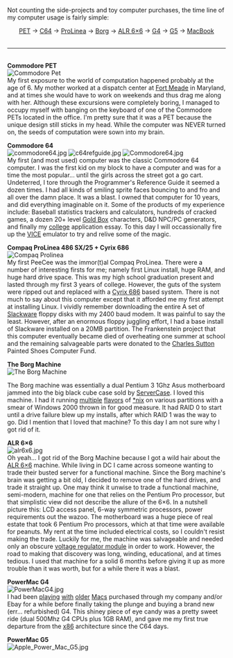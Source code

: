 <p>Not counting the side-projects and toy computer purchases, the time line of my computer usage is fairly simple:<br>
</p><center><a target="_blank" href="http://en.wikipedia.org/wiki/Commodore_pet">PET</a> -&gt; <a target="_blank" href="http://en.wikipedia.org/wiki/Commodore_64">C64</a> -&gt; <a target="_blank" href="http://h20000.www2.hp.com/bizsupport/TechSupport/Home.jsp?&amp;lang=en&amp;cc=us&amp;prodTypeId=12454&amp;prodSeriesId=96437&amp;lang=en&amp;cc=us">ProLinea</a> -&gt; <a target="_blank" href="http://www.servercase.com/miva/miva?/Merchant2/merchant.mv+Screen=PROD&amp;Store_Code=SC&amp;Product_Code=YY0221&amp;Category_Code=Adv+Server">Borg</a> -&gt; <a target="_blank" href="http://www.vanvleet.net/alrbase.html">ALR 6×6</a> -&gt; <a target="_blank" href="http://en.wikipedia.org/wiki/Powermac_G4">G4</a> -&gt; <a target="_blank" href="http://en.wikipedia.org/wiki/Powermac_G5">G5</a> -&gt; <a target="_blank" href="http://en.wikipedia.org/wiki/MacBook">MacBook</a></center><br>

<hr><br>
<strong>Commodore PET</strong><br>
<img src="/wp-content/uploads/2007/04/Commodore%20Pet200_System.thumbnail.jpg" alt="Commodore Pet"><br>
My first exposure to the world of computation happened probably at the age of 6.  My mother worked at a dispatch center at <a target="_blank" href="http://en.wikipedia.org/wiki/Fort_Meade">Fort Meade</a> in Maryland, and at times she would have to work on weekends and thus drag me along with her.  Although these excursions were completely boring, I managed to occupy myself with banging on the keyboard of one of the Commodore PETs located in the office.  I'm pretty sure that it was a PET because the unique design still sticks in my head.  While the computer was NEVER turned on, the seeds of computation were sown into my brain.<p></p>
<p><strong>Commodore 64</strong><br>
<img src="/wp-content/uploads/2007/04/commodore64.thumbnail.jpg" alt="commodore64.jpg"> <img src="/wp-content/uploads/2007/04/c64refguide.thumbnail.jpg" alt="c64refguide.jpg"> <img src="/wp-content/uploads/2007/04/Commodore64.thumbnail.jpg" alt="Commodore64.jpg"><br>
My first (and most used) computer was the classic Commodore 64 computer.  I was the first kid on my block to have a computer and was for a time the most popular... until the girls across the street got a go cart.  Undeterred, I tore through the Programmer's Reference Guide it seemed a dozen times.  I had all kinds of smiling sprite faces bouncing to and fro and all over the damn place.  It was a blast.  I owned that computer for 10 years, and did everything imaginable on it.  Some of the products of my experience include: Baseball statistics trackers and calculators, hundreds of cracked games, a dozen 20+ level <a target="_blank" href="http://en.wikipedia.org/wiki/Gold_box">Gold Box</a> characters, D&amp;D NPC/PC generators, and finally my <a target="_blank" href="http://www.smcm.edu">college</a> application essay.  To this day I will occassionally fire up the <a target="_blank" href="http://www.viceteam.org/">VICE</a> emulator to try and relive some of the magic.</p>

<p><strong>Compaq ProLinea 486 SX/25 + Cyrix 686</strong><br>
<img src="/wp-content/uploads/2007/04/CompaqProlinia4-33.thumbnail.jpg" alt="Compaq Prolinea"><br>
My first PeeCee was the immor(t)al Compaq ProLinea.  There were a number of interesting firsts for me; namely first Linux install, huge RAM, and huge hard drive space.  This was my high school graduation present and lasted through my first 3 years of college.  However, the guts of the system were ripped out and replaced with a <a target="_blank" href="http://en.wikipedia.org/wiki/Cyrix">Cyrix 686</a> based system.  There is not much to say about this computer except that it afforded me my first attempt at installing Linux.  I vividly remember downloading the entire A set of <a target="_blank" href="http://en.wikipedia.org/wiki/Slackware">Slackware</a> floppy disks with my 2400 baud modem.  It was painful to say the least.  However, after an enormous floppy juggling effort, I had a base install of Slackware installed on a 20MB partition.  The Frankenstein project that this computer eventually became died of overheating one summer at school and the remaining salvageable parts were donated to the <a target="_blank" href="http://www.cs.umass.edu/%7Ecasutton/">Charles Sutton</a> Painted Shoes Computer Fund.</p>
<p><strong>The Borg Machine</strong><br>
<img src="/wp-content/uploads/2007/04/borg-computer.thumbnail.jpg" alt="The Borg Machine"><br>

The Borg machine was essentially a dual Pentium 3 1Ghz Asus motherboard jammed into the big black cube case sold by <a target="_blank" href="http://www.servercase.com/">ServerCase</a>.  I loved this machine.  I had it running <a target="_blank" href="http://en.wikipedia.org/wiki/SUSE_Linux">multiple</a> <a target="_blank" href="http://en.wikipedia.org/wiki/Debian">flavors</a> of <a target="_blank" href="http://en.wikipedia.org/wiki/Netbsd">*nix</a> on various partitions with a smear of Windows 2000 thrown in for good measure.  It had RAID 0 to start until a drive failure blew up my installs, after which RAID 1 was the way to go.  Did I mention that I loved that machine?  To this day I am not sure why I got rid of it.</p>
<p><strong>ALR 6×6</strong><br>
<img src="/wp-content/uploads/2007/04/alr6x6.thumbnail.jpg" alt="alr6x6.jpg"><br>
Oh yeah... I got rid of the Borg Machine because I got a wild hair about the <a target="_blank" href="http://www.vanvleet.net/alrbase.html">ALR 6×6</a> machine.  While living in DC I came across someone wanting to trade their busted server for a functional machine.  Since the Borg machine's brain was getting a bit old, I decided to remove one of the hard drives, and trade it straight up.  One may think it unwise to trade a functional machine, semi-modern, machine for one that relies on the Pentium Pro processor, but that simplistic view did not describe the allure of the 6×6.  In a nutshell picture this: LCD access panel, 6-way symmetric processors, power requirements out the wazoo.  The motherboard was a huge piece of real estate that took 6 Pentium Pro processors, which at that time were available for peanuts.  My rent at the time included electrical costs, so I couldn't resist making the trade.  Luckily for me, the machine was salvageable and needed only an obscure <a target="_blank" href="http://www.vanvleet.net/alrvrm.html">voltage regulator module</a> in order to work.  However, the road to making that discovery was long, winding, educational, and at times tedious.  I used that machine for a solid 6 months before giving it up as more trouble than it was worth, but for a while there it was a blast.</p>

<p><strong>PowerMac G4</strong><br>
<img src="/wp-content/uploads/2007/04/PowerMacG4.thumbnail.jpg" alt="PowerMacG4.jpg"><br>
I had been <a target="_blank" href="http://lowendmac.com/compact/classicii.shtml">playing</a> <a target="_blank" href="http://lowendmac.com/ppc/7200.shtml">with</a> <a target="_blank" href="http://lowendmac.com/ppc/6100.shtml">older</a> <a target="_blank" href="http://lowendmac.com/imacs/blue.shtml">Macs</a> purchased through my company and/or Ebay for a while before finally taking the plunge and buying a brand new (err... refurbished) G4.  This shiney piece of eye candy was a pretty sweet ride (dual 500Mhz G4 CPUs plus 1GB RAM), and gave me my first true departure from the <a target="_blank" href="http://en.wikipedia.org/wiki/X86">x86</a> architecture since the C64 days.  </p>

<p><strong>PowerMac G5</strong><br>
<img src="/wp-content/uploads/2007/04/Apple_Power_Mac_G5.thumbnail.jpg" alt="Apple_Power_Mac_G5.jpg"><br>
